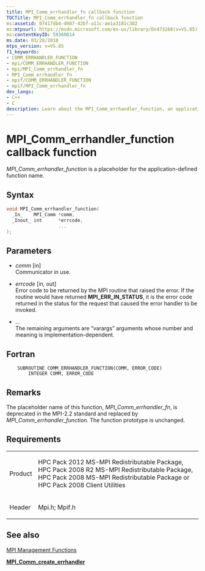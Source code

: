 ```yaml
---
title: MPI_Comm_errhandler_fn callback function
TOCTitle: MPI_Comm_errhandler_fn callback function
ms:assetid: 07417db4-d087-42bf-a11c-ae1a3181c382
ms:mtpsurl: https://msdn.microsoft.com/en-us/library/Dn473268(v=VS.85)
ms:contentKeyID: 59360814
ms.date: 03/28/2018
mtps_version: v=VS.85
f1_keywords:
- COMM_ERRHANDLER_FUNCTION
- mpi/COMM_ERRHANDLER_FUNCTION
- mpi/MPI_Comm_errhandler_fn
- MPI_Comm_errhandler_fn
- mpif/COMM_ERRHANDLER_FUNCTION
- mpif/MPI_Comm_errhandler_fn
dev_langs:
- C++
- C
description: Learn about the MPI_Comm_errhandler_function, an application-defined function in MPI. Understand its syntax, parameters, and usage in HPC Pack.
---
```


# MPI\_Comm\_errhandler\_function callback function

*MPI\_Comm\_errhandler\_function* is a placeholder for the application-defined function name.

## Syntax

``` c++
void MPI_Comm_errhandler_function(
  _In_    MPI_Comm *comm,
  _Inout_ int      *errcode,
                   ...
);
```

## Parameters

  - *comm* \[in\]  
    Communicator in use.

  - *errcode* \[in, out\]  
    Error code to be returned by the MPI routine that raised the error. If the routine would have returned **MPI\_ERR\_IN\_STATUS**, it is the error code returned in the status for the request that caused the error handler to be invoked.

  - *...*  
    The remaining arguments are “varargs” arguments whose number and meaning is implementation-dependent.

## Fortran

``` FORTRAN
    SUBROUTINE COMM_ERRHANDLER_FUNCTION(COMM, ERROR_CODE)
        INTEGER COMM, ERROR_CODE
```

## Remarks

The placeholder name of this function, *MPI\_Comm\_errhandler\_fn*, is deprecated in the MPI-2.2 standard and replaced by *MPI\_Comm\_errhandler\_function*. The function prototype is unchanged.

## Requirements

<table>
<colgroup>
<col/>
<col/>
</colgroup>
<tbody>
<tr class="odd">
<td><p>Product</p></td>
<td><p>HPC Pack 2012 MS-MPI Redistributable Package, HPC Pack 2008 R2 MS-MPI Redistributable Package, HPC Pack 2008 MS-MPI Redistributable Package or HPC Pack 2008 Client Utilities</p></td>
</tr>
<tr class="even">
<td><p>Header</p></td>
<td>Mpi.h;
Mpif.h</td>
</tr>
</tbody>
</table>


## See also

[MPI Management Functions](mpi-management-functions.md)

[**MPI\_Comm\_create\_errhandler**](mpi-comm-create-errhandler-function.md)

